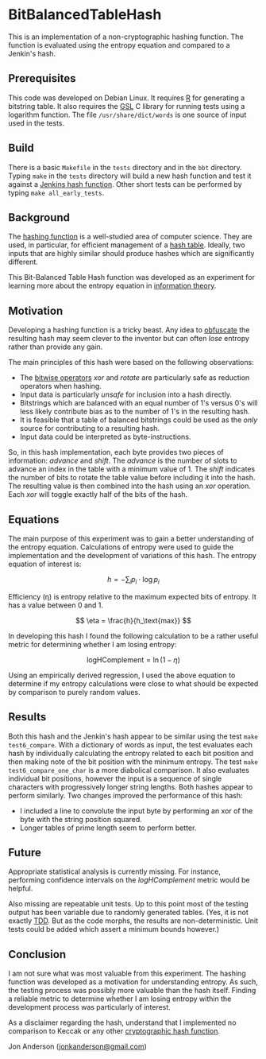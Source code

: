 # BitBalancedTableHash

This is an implementation of a non-cryptographic hashing function. The function is evaluated using the entropy equation and compared to a Jenkin's hash.

## Prerequisites

This code was developed on Debian Linux.  It requires [R](https://en.wikipedia.org/wiki/R_(programming_language)) for generating a bitstring table.  It also requires the [GSL](https://en.wikipedia.org/wiki/GNU_Scientific_Library) C library for running tests using a logarithm function. The file `/usr/share/dict/words` is one source of input used in the tests.

## Build

There is a basic `Makefile` in the `tests` directory and in the `bbt` directory.  Typing `make` in the `tests` directory will build a new hash function and test it against a [Jenkins hash function](https://en.wikipedia.org/wiki/Jenkins_hash_function).  Other short tests can be performed by typing `make all_early_tests`.

## Background

The [hashing function](https://en.wikipedia.org/wiki/Hash_function) is a well-studied area of computer science.  They are used, in particular, for efficient management of a [hash table](https://en.wikipedia.org/wiki/Hash_table). Ideally, two inputs that are highly similar should produce hashes which are significantly different.

This Bit-Balanced Table Hash function was developed as an experiment for learning more about the entropy equation in [information theory](https://en.wikipedia.org/wiki/Entropy_(information_theory)).

## Motivation

Developing a hashing function is a tricky beast.  Any idea to [obfuscate](https://en.wikipedia.org/wiki/Obfuscation) the resulting hash may seem clever to the inventor but can often *lose* entropy rather than provide any gain.

The main principles of this hash were based on the following observations:

- The [bitwise operators](https://en.wikipedia.org/wiki/Bitwise_operation) *xor* and *rotate* are particularly safe as reduction operators when hashing.
- Input data is particularly *unsafe* for inclusion into a hash directly.
- Bitstrings which are balanced with an equal number of 1's versus 0's will less likely contribute bias as to the number of 1's in the resulting hash.
- It is feasible that a table of balanced bitstrings could be used as the *only* source for contributing to a resulting hash.
- Input data could be interpreted as byte-instructions.

So, in this hash implementation, each byte provides two pieces of information: *advance* and *shift*.  The *advance* is the number of slots to advance an index in the table with a minimum value of 1.  The *shift* indicates the number of bits to rotate the table value before including it into the hash.  The resulting value is then combined into the hash using an *xor* operation.  Each *xor* will toggle exactly half of the bits of the hash.

## Equations

The main purpose of this experiment was to gain a better understanding of the entropy equation.  Calculations of entropy were used to guide the implementation and the development of variations of this hash.  The entropy equation of interest is:

$$
h = -\sum_i{p_i\cdot\log{p_i}}
$$

Efficiency (&eta;) is entropy relative to the maximum expected bits of entropy.  It has a value between 0 and 1.

$$
\eta = \frac{h}{h_\text{max}}
$$

In developing this hash I found the following calculation to be a rather useful metric for determining whether I am losing entropy:

$$
\text{logHComplement} = \ln{(1-\eta)}
$$

Using an empirically derived regression, I used the above equation to determine if my entropy calculations were close to what should be expected by comparison to purely random values.

## Results

Both this hash and the Jenkin's hash appear to be similar using the test `make test6_compare`.  With a dictionary of words as input, the test evaluates each hash by individually calculating the entropy related  to each bit position and then making note of the bit position with the minimum entropy.  The test `make test6_compare_one_char` is a more diabolical comparison.  It also evaluates individual bit positions, however the input is a sequence of single characters with progressively longer string lengths. Both hashes appear to perform similarly.  Two changes improved the performance of this hash:

- I included a line to convolute the input byte by performing an xor of the byte with the string position squared.
- Longer tables of prime length seem to perform better.

## Future

Appropriate statistical analysis is currently missing. For instance, performing confidence intervals on the *logHComplement* metric would be helpful.

Also missing are repeatable unit tests. Up to this point most of the testing output has been variable due to randomly generated tables.  (Yes, it is not exactly [TDD](https://en.wikipedia.org/wiki/Test-driven_development).  But as the code morphs, the results are non-deterministic.  Unit tests could be added which assert a minimum bounds however.)

## Conclusion

I am not sure what was most valuable from this experiment. The hashing function was developed as a motivation for understanding entropy.  As such, the testing process was possibly more valuable than the hash itself.  Finding a reliable metric to determine whether I am losing entropy within the development process was particularly of interest.

As a disclaimer regarding the hash, understand that I implemented no comparison to Keccak or any other [cryptographic hash function](https://en.wikipedia.org/wiki/Cryptographic_hash_function).

Jon Anderson (jonkanderson@gmail.com)

